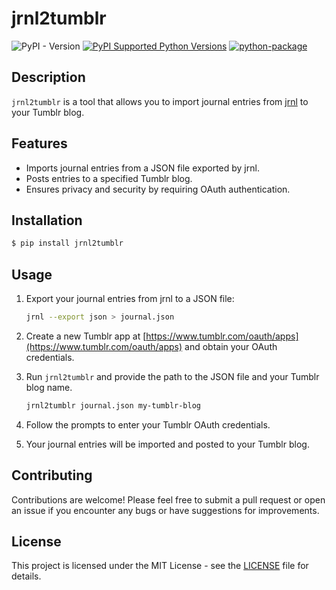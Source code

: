 # jrnl2tumblr

![PyPI - Version](https://img.shields.io/pypi/v/jrnl2tumblr)
[![PyPI Supported Python Versions](https://img.shields.io/pypi/pyversions/jrnl2tumblr.svg)](https://pypi.python.org/pypi/jrnl2tumblr)
[![python-package](https://github.com/eigenric/jrnl2tumblr/actions/workflows/python-package.yml/badge.svg)](https://github.com/eigenric/jrnl2tumblr/actions/workflows/python-package.yml)


## Description

`jrnl2tumblr` is a tool that allows you to import journal entries from [jrnl](https://jrnl.sh/) to your Tumblr blog.

## Features
- Imports journal entries from a JSON file exported by jrnl.
- Posts entries to a specified Tumblr blog.
- Ensures privacy and security by requiring OAuth authentication.

## Installation

```bash
$ pip install jrnl2tumblr
```

## Usage
1. Export your journal entries from jrnl to a JSON file:

   ```bash
   jrnl --export json > journal.json
   ```

3. Create a new Tumblr app at [https://www.tumblr.com/oauth/apps](https://www.tumblr.com/oauth/apps) and obtain your OAuth credentials.

4. Run `jrnl2tumblr` and provide the path to the JSON file and your Tumblr blog name.

   ```bash
   jrnl2tumblr journal.json my-tumblr-blog
   ```

5. Follow the prompts to enter your Tumblr OAuth credentials.

6. Your journal entries will be imported and posted to your Tumblr blog.

## Contributing
Contributions are welcome! Please feel free to submit a pull request or open an issue if you encounter any bugs or have suggestions for improvements.

## License
This project is licensed under the MIT License - see the [LICENSE](LICENSE) file for details.
